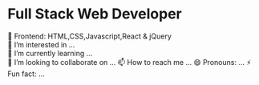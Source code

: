 # Full Stack Web Developer
 👋 Frontend: HTML,CSS,Javascript,React & jQuery
 <br/>
 👀 I’m interested in ...
  <br/>
 🌱 I’m currently learning ...
  <br/>
 💞️ I’m looking to collaborate on ...
 📫 How to reach me ...
 😄 Pronouns: ...
 ⚡ Fun fact: ...

<!---
iamtusharchaudhary/iamtusharchaudhary is a ✨ special ✨ repository because its `README.md` (this file) appears on your GitHub profile.
You can click the Preview link to take a look at your changes.
--->
